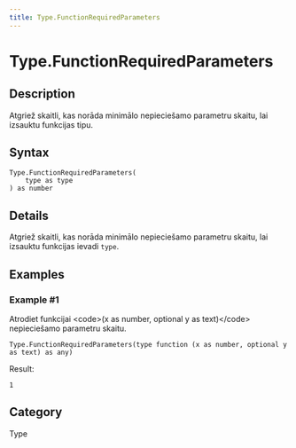 ```yaml
---
title: Type.FunctionRequiredParameters
---
```


# Type.FunctionRequiredParameters


## Description

Atgriež skaitli, kas norāda minimālo nepieciešamo parametru skaitu, lai izsauktu funkcijas tipu.


## Syntax

```powerquery
Type.FunctionRequiredParameters(
    type as type
) as number
```


## Details

Atgriež skaitli, kas norāda minimālo nepieciešamo parametru skaitu, lai izsauktu funkcijas ievadi <code>type</code>.


## Examples

### Example #1 
Atrodiet funkcijai &lt;code&gt;(x as number, optional y as text)&lt;/code&gt; nepieciešamo parametru skaitu.
```powerquery
Type.FunctionRequiredParameters(type function (x as number, optional y as text) as any)
```

Result: 
```powerquery
1
```




## Category
Type
